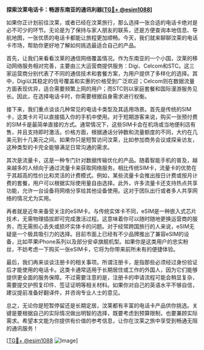 **探索汶莱电话卡：畅游东南亚的通讯利器[[TG💪+ @esim1088](https://t.me/s/esim1088)]**

如果你正计划前往汶莱，或者已经在汶莱旅行，那么选择一张合适的电话卡绝对是必不可少的环节。无论是为了保持与家人朋友的联系，还是方便查询本地信息、导航地图，一张优质的电话卡都能让旅程更加顺畅。今天，我们就来聊聊汶莱的电话卡市场，帮助你更好地了解如何挑选最适合自己的产品。

首先，让我们来看看汶莱的通信网络覆盖情况。作为东南亚的一个小国，汶莱的移动网络服务相对完善，主要由三大运营商提供服务：Digi、Celcom和STC。这三家运营商分别代表了不同的通信技术和套餐方案，为用户提供了多样化的选择。其中，Digi以其稳定的信号覆盖和实惠的价格受到广泛欢迎；Celcom则在数据流量方面表现优异，适合需要频繁上网的用户；而STC则以家庭套餐和国际漫游服务见长。因此，在选择电话卡时，你需要根据自身需求进行权衡。

接下来，我们重点谈谈几种常见的电话卡类型及其适用场景。首先是传统的SIM卡，这类卡片可以直接插入你的手机中使用。对于短期游客来说，购买一张预付费的SIM卡是最简单直接的方式。通常情况下，这些SIM卡会在机场或当地便利店有售，并且支持即时激活。价格方面，根据通话分钟数和流量额度的不同，大约在几美元到十几美元之间。如果你只是短暂访问汶莱，比如参加商务会议或探亲访友，这种类型的卡完全能够满足日常沟通的需求。

其次是流量卡，这是一种专门针对数据传输优化的产品。随着智能手机的普及，越来越多的人倾向于通过流量卡来获取网络服务。相比传统SIM卡，流量卡的优势在于其超高的性价比和灵活的计费模式。例如，某些流量卡会推出按日计费或按月计费的套餐，用户可以根据实际使用量自由选择。此外，许多流量卡还支持热点共享功能，允许一台设备将网络分享给其他设备使用。这对于团队出行或者多人共享网络的情况尤为实用。

再者就是近年来备受关注的eSIM卡。与传统实体卡不同，eSIM是一种嵌入式芯片技术，无需物理插拔即可完成激活过程。这意味着你可以随时随地更换运营商的服务，而无需担心丢失或损坏实体卡的问题。对于经常跨国旅行的人来说，eSIM无疑是一个极具吸引力的选择。目前市面上已经有不少品牌推出了兼容eSIM的设备，比如苹果iPhone系列以及部分安卓旗舰机型。如果你是这类用户的忠实粉丝，不妨考虑一下购买一张eSIM卡，它将为你带来前所未有的便捷体验。

最后，我们再来谈谈注册卡的相关事项。所谓注册卡，是指那些必须经过身份验证后才能使用的电话卡。这类卡通常适用于长期居住或工作的外国人，因为它们能够提供更全面的服务保障。不过需要注意的是，注册卡的申请流程可能会稍显复杂，需要提交护照复印件、签证证明等相关材料。如果你对自己的英语水平不够自信，建议提前准备好翻译件，并咨询专业人士的意见。

总之，无论你是短暂停留还是长期定居，汶莱都有丰富的电话卡产品供你挑选。关键是要根据自己的实际情况做出明智的选择，既要考虑到预算限制，也要兼顾实际需求。希望本文能为你提供有价值的参考信息，让你在汶莱之旅中享受到畅通无阻的通讯服务！

[[TG💪+ @esim1088](https://t.me/s/esim1088) ![Image](https://i.postimg.cc/4NQfJmqS/Snipaste-2025-05-13-00-14-12.png)]